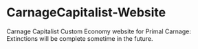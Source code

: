 # CarnageCapitalist-Website
Carnage Capitalist Custom Economy website for Primal Carnage: Extinctions will be complete sometime in the future.
